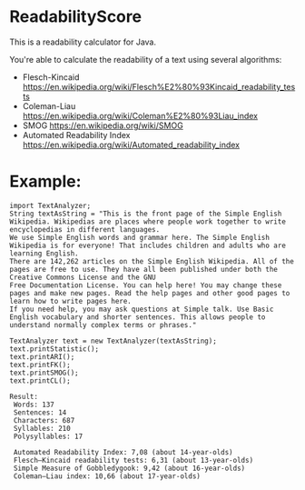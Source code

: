 # ReadabilityScore
This is a readability calculator for Java.

You're able to calculate the readability of a text using several algorithms:
 - Flesch-Kincaid  https://en.wikipedia.org/wiki/Flesch%E2%80%93Kincaid_readability_tests
 - Coleman-Liau    https://en.wikipedia.org/wiki/Coleman%E2%80%93Liau_index
 - SMOG  https://en.wikipedia.org/wiki/SMOG
 - Automated Readability Index  https://en.wikipedia.org/wiki/Automated_readability_index
 
 # Example:
 ```
 import TextAnalyzer;
 String textAsString = "This is the front page of the Simple English Wikipedia. Wikipedias are places where people work together to write encyclopedias in different languages. 
 We use Simple English words and grammar here. The Simple English Wikipedia is for everyone! That includes children and adults who are learning English. 
 There are 142,262 articles on the Simple English Wikipedia. All of the pages are free to use. They have all been published under both the Creative Commons License and the GNU 
 Free Documentation License. You can help here! You may change these pages and make new pages. Read the help pages and other good pages to learn how to write pages here. 
 If you need help, you may ask questions at Simple talk. Use Basic English vocabulary and shorter sentences. This allows people to understand normally complex terms or phrases."
 
 TextAnalyzer text = new TextAnalyzer(textAsString);
 text.printStatistic();
 text.printARI();
 text.printFK();
 text.printSMOG();
 text.printCL();
 ```
 
```
Result:
 Words: 137
 Sentences: 14
 Characters: 687
 Syllables: 210
 Polysyllables: 17

 Automated Readability Index: 7,08 (about 14-year-olds)
 Flesch–Kincaid readability tests: 6,31 (about 13-year-olds)
 Simple Measure of Gobbledygook: 9,42 (about 16-year-olds)
 Coleman–Liau index: 10,66 (about 17-year-olds)
```
